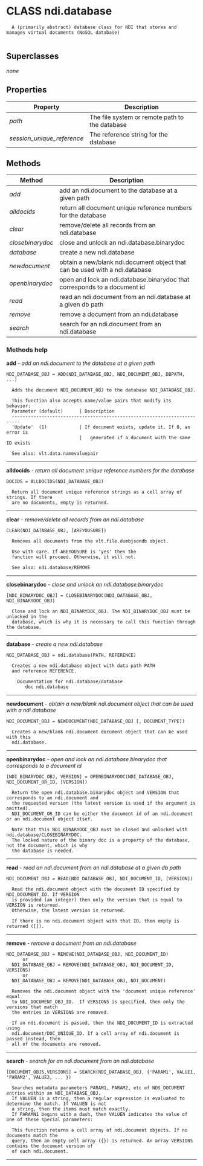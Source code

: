 # CLASS ndi.database

```
  A (primarily abstract) database class for NDI that stores and manages virtual documents (NoSQL database)


```
## Superclasses
*none*

## Properties

| Property | Description |
| --- | --- |
| *path* | The file system or remote path to the database |
| *session_unique_reference* | The reference string for the database |


## Methods 

| Method | Description |
| --- | --- |
| *add* | add an ndi.document to the database at a given path |
| *alldocids* | return all document unique reference numbers for the database |
| *clear* | remove/delete all records from an ndi.database |
| *closebinarydoc* | close and unlock an ndi.database.binarydoc |
| *database* | create a new ndi.database |
| *newdocument* | obtain a new/blank ndi.document object that can be used with a ndi.database |
| *openbinarydoc* | open and lock an ndi.database.binarydoc that corresponds to a document id |
| *read* | read an ndi.document from an ndi.database at a given db path |
| *remove* | remove a document from an ndi.database |
| *search* | search for an ndi.document from an ndi.database |


### Methods help 

**add** - *add an ndi.document to the database at a given path*

```
NDI_DATABASE_OBJ = ADD(NDI_DATABASE_OBJ, NDI_DOCUMENT_OBJ, DBPATH, ...)
 
  Adds the document NDI_DOCUMENT_OBJ to the database NDI_DATABASE_OBJ.
 
  This function also accepts name/value pairs that modify its behavior:
  Parameter (default)      | Description
  -------------------------------------------------------------------------
  'Update'  (1)            | If document exists, update it. If 0, an error is 
                           |   generated if a document with the same ID exists
  
  See also: vlt.data.namevaluepair
```

---

**alldocids** - *return all document unique reference numbers for the database*

```
DOCIDS = ALLDOCIDS(NDI_DATABASE_OBJ)
 
  Return all document unique reference strings as a cell array of strings. If there
  are no documents, empty is returned.
```

---

**clear** - *remove/delete all records from an ndi.database*

```
CLEAR(NDI_DATABASE_OBJ, [AREYOUSURE])
 
  Removes all documents from the vlt.file.dumbjsondb object.
  
  Use with care. If AREYOUSURE is 'yes' then the
  function will proceed. Otherwise, it will not.
 
  See also: ndi.database/REMOVE
```

---

**closebinarydoc** - *close and unlock an ndi.database.binarydoc*

```
[NDI_BINARYDOC_OBJ] = CLOSEBINARYDOC(NDI_DATABASE_OBJ, NDI_BINARYDOC_OBJ)
 
  Close and lock an NDI_BINARYDOC_OBJ. The NDI_BINARYDOC_OBJ must be unlocked in the
  database, which is why it is necessary to call this function through the database.
```

---

**database** - *create a new ndi.database*

```
NDI_DATABASE_OBJ = ndi.database(PATH, REFERENCE)
 
  Creates a new ndi.database object with data path PATH
  and reference REFERENCE.

    Documentation for ndi.database/database
       doc ndi.database
```

---

**newdocument** - *obtain a new/blank ndi.document object that can be used with a ndi.database*

```
NDI_DOCUMENT_OBJ = NEWDOCUMENT(NDI_DATABASE_OBJ [, DOCUMENT_TYPE])
 
  Creates a new/blank ndi.document document object that can be used with this
  ndi.database.
```

---

**openbinarydoc** - *open and lock an ndi.database.binarydoc that corresponds to a document id*

```
[NDI_BINARYDOC_OBJ, VERSION] = OPENBINARYDOC(NDI_DATABASE_OBJ, NDI_DOCUMENT_OR_ID, [VERSION])
 
  Return the open ndi.database.binarydoc object and VERSION that corresponds to an ndi.document and
  the requested version (the latest version is used if the argument is omitted).
  NDI_DOCUMENT_OR_ID can be either the document id of an ndi.document or an ndi.document object itsef.
 
  Note that this NDI_BINARYDOC_OBJ must be closed and unlocked with ndi.database/CLOSEBINARYDOC.
  The locked nature of the binary doc is a property of the database, not the document, which is why
  the database is needed.
```

---

**read** - *read an ndi.document from an ndi.database at a given db path*

```
NDI_DOCUMENT_OBJ = READ(NDI_DATABASE_OBJ, NDI_DOCUMENT_ID, [VERSION]) 
 
  Read the ndi.document object with the document ID specified by NDI_DOCUMENT_ID. If VERSION
  is provided (an integer) then only the version that is equal to VERSION is returned.
  Otherwise, the latest version is returned.
 
  If there is no ndi.document object with that ID, then empty is returned ([]).
```

---

**remove** - *remove a document from an ndi.database*

```
NDI_DATABASE_OBJ = REMOVE(NDI_DATABASE_OBJ, NDI_DOCUMENT_ID) 
      or
  NDI_DATABASE_OBJ = REMOVE(NDI_DATABASE_OBJ, NDI_DOCUMENT_ID, VERSIONS)
      or 
  NDI_DATABASE_OBJ = REMOVE(NDI_DATABASE_OBJ, NDI_DOCUMENT) 
 
  Removes the ndi.document object with the 'document unique reference' equal
  to NDI_DOCUMENT_OBJ_ID.  If VERSIONS is specified, then only the versions that match
  the entries in VERSIONS are removed.
 
  If an ndi.document is passed, then the NDI_DOCUMENT_ID is extracted using
  ndi.document/DOC_UNIQUE_ID. If a cell array of ndi.document is passed instead, then
  all of the documents are removed.
```

---

**search** - *search for an ndi.document from an ndi.database*

```
[DOCUMENT_OBJS,VERSIONS] = SEARCH(NDI_DATABASE_OBJ, {'PARAM1', VALUE1, 'PARAM2', VALUE2, ... })
 
  Searches metadata parameters PARAM1, PARAM2, etc of NDS_DOCUMENT entries within an NDI_DATABASE_OBJ.
  If VALUEN is a string, then a regular expression is evaluated to determine the match. If VALUEN is not
  a string, then the items must match exactly.
  If PARAMN1 begins with a dash, then VALUEN indicates the value of one of these special parameters:
 
  This function returns a cell array of ndi.document objects. If no documents match the
  query, then an empty cell array ({}) is returned. An array VERSIONS contains the document version of
  of each ndi.document.
```

---

